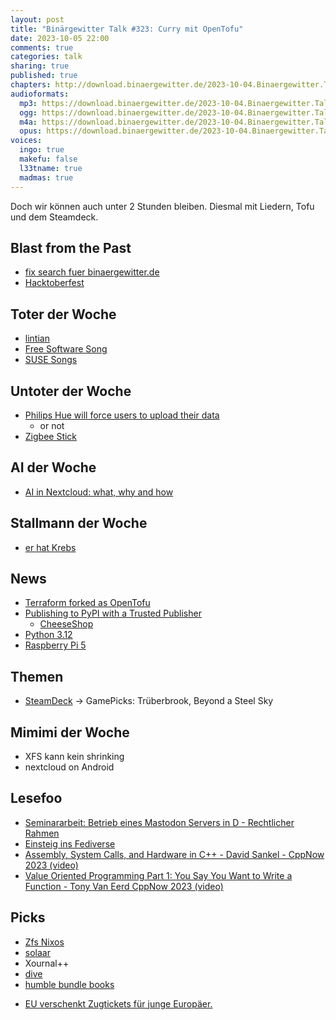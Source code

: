 ```yaml
---
layout: post
title: "Binärgewitter Talk #323: Curry mit OpenTofu"
date: 2023-10-05 22:00
comments: true
categories: talk
sharing: true
published: true
chapters: http://download.binaergewitter.de/2023-10-04.Binaergewitter.Talk.323.chapters.txt
audioformats:
  mp3: https://download.binaergewitter.de/2023-10-04.Binaergewitter.Talk.323.mp3
  ogg: https://download.binaergewitter.de/2023-10-04.Binaergewitter.Talk.323.ogg
  m4a: https://download.binaergewitter.de/2023-10-04.Binaergewitter.Talk.323.m4a
  opus: https://download.binaergewitter.de/2023-10-04.Binaergewitter.Talk.323.opus
voices:
  ingo: true
  makefu: false
  l33tname: true
  madmas: true
---
```

Doch wir können auch unter 2 Stunden bleiben. Diesmal mit Liedern, Tofu und dem Steamdeck.

## Blast from the Past
- [fix search fuer binaergewitter.de]( https://github.com/Binaergewitter/serious-bg/issues/418 )
- [Hacktoberfest]( https://hacktoberfest.com/ )

## Toter der Woche
- [lintian](http://lintian.debian.org/)
- [Free Software Song](https://www.youtube.com/watch?v=9sJUDx7iEJw )
- [SUSE Songs](https://www.youtube.com/watch?v=oHNKTlz1lps )

## Untoter der Woche
- [Philips Hue will force users to upload their data]( https://www.home-assistant.io/blog/2023/09/22/philips-hue-force-users-upload-data-to-cloud/ )
  * or not
- [Zigbee Stick]( https://amzn.to/3RPfOqU )

## AI der Woche
- [AI in Nextcloud: what, why and how]( https://nextcloud.com/blog/ai-in-nextcloud-what-why-and-how/ )

## Stallmann der Woche
- [er hat Krebs](https://news.slashdot.org/story/23/09/29/1431234/richard-stallman-says-he-has-cancer )

## News
- [Terraform forked as OpenTofu]( https://www.linuxfoundation.org/press/announcing-opentofu )
- [Publishing to PyPI with a Trusted Publisher]( https://docs.pypi.org/trusted-publishers/ )
  * [CheeseShop](https://wiki.python.org/moin/CheeseShop )
- [Python 3.12]( https://lwn.net/Articles/946189/ )
- [Raspberry Pi 5]( https://www.raspberrypi.com/products/raspberry-pi-5/ )

## Themen
- [SteamDeck](https://www.steamdeck.com/de/tech )
-> GamePicks: Trüberbrook, Beyond a Steel Sky


## Mimimi der Woche
- XFS kann kein shrinking
- nextcloud on Android

## Lesefoo
- [Seminararbeit: Betrieb eines Mastodon Servers in D - Rechtlicher Rahmen]( https://seafile.do-m-inik.at/d/b307f5ebf5784c1ab7a7/ )
- [Einsteig ins Fediverse]( https://ebildungslabor.de/blog/mikrocontent-einstieg-ins-fediverse/ )
- [Assembly, System Calls, and Hardware in C++ - David Sankel - CppNow 2023 (video)]( https://www.youtube.com/watch?v=7xwjjolDnwg )
- [Value Oriented Programming Part 1: You Say You Want to Write a Function - Tony Van Eerd  CppNow 2023 (video)]( https://www.youtube.com/watch?v=b4p_tcLYDV0 )

## Picks
- [Zfs Nixos]( https://l33tsource.com/blog/2023/10/01/zfs-nixos/ )
- [solaar](https://pwr-solaar.github.io/Solaar/)
- Xournal++
- [dive](https://github.com/wagoodman/dive )
- [humble bundle books](https://www.humblebundle.com/books/software-architecture-oreilly-books )
* [EU verschenkt Zugtickets für junge Europäer.](https://www.tagesschau.de/ausland/europa/zugtickets-europa-100.html?at_medium=mastodon&at_campaign=tagesschau.de)

